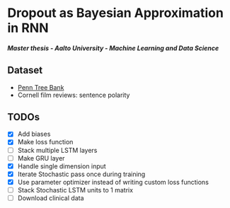 # Dropout as Bayesian Approximation in RNN
##### Master thesis - Aalto University - Machine Learning and Data Science

## Dataset
- [Penn Tree Bank](https://www.kaggle.com/nltkdata/penn-tree-bank/data)
- Cornell film reviews: sentence polarity


## TODOs
- [x] Add biases
- [x] Make loss function
- [ ] Stack multiple LSTM layers
- [ ] Make GRU layer
- [x] Handle single dimension input
- [x] Iterate Stochastic pass once during training
- [x] Use parameter optimizer instead of writing custom loss functions
- [ ] Stack Stochastic LSTM units to 1 matrix
- [ ] Download clinical data
